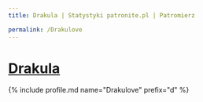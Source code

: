 ```yaml
---
title: Drakula | Statystyki patronite.pl | Patromierz

permalink: /Drakulove
---
```


# [Drakula](https://patronite.pl/Drakulove)

{% include profile.md name="Drakulove" prefix="d" %}

